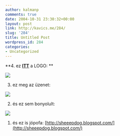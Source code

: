 ```yaml
---
author: kalmanp
comments: true
date: 2004-10-31 23:30:32+00:00
layout: post
link: http://kavics.me/284/
slug: '284'
title: Untitled Post
wordpress_id: 284
categories:
- Uncategorized
---
```


**4. ez **[**ITT**](http://kavics.freeblog.hu/Files/logo.bmp)** a LOGO: **




![](http://kavics.freeblog.hu/Files/logo.bmp)







3. ez meg az üzenet:




![](http://kavics.freeblog.hu/Files/message.JPG)







2. és ez sem bonyolult:




![](http://kavics.freeblog.hu/Files/matek.jpg)




1. és ez is jópofa: [http://sheeepdog.blogspot.com/](http://sheeepdog.blogspot.com/)

